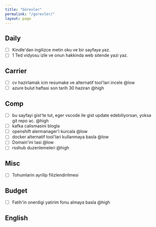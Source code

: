 ```yaml
---
title: "Görevler"
permalink: "/gorevler/"
layout: page
---
```


## Daily

* [ ] Kindle'dan ingilizce metin oku ve bir sayfaya yaz.
* [ ] 1 Ted vidyosu izle ve onun hakkinda web sitende yazi yaz.

## Carrier

* [ ] cv hazirlamak icin resumake ve alternatif tool'lari incele @low
* [ ] azure bulut haftasi son tarih 30 haziran @high

## Comp

* [ ] bu sayfayi gist'te tut, eger vscode ile gist update edebiliyorsan, yoksa git repo ac. @high
* [ ] kafka calismasini blogla
* [ ] openshift alermanager'i kurcala @low
* [ ] docker alternatif tool'lari kullanmaya basla @low
* [ ] Domain'ini tasi @low
* [ ] rsshub duzenlemeleri @high

## Misc

* [ ] Tohumlarin ayrilip filizlendirilmesi

## Budget

* [ ] Fatih'in onerdigi yatirim fonu almaya basla @high

## English
